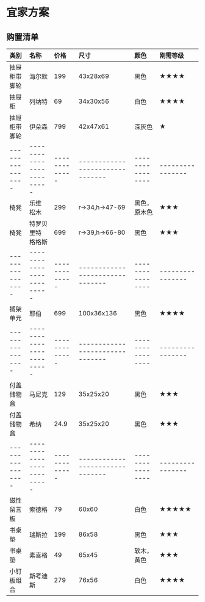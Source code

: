 # 宜家方案

## 购置清单
|    类别         |           名称          |    价格    |    尺寸                       |    颜色          |    刚需等级    |
|:-----------    |:------------------------|:-----------|:------------------------------|:-----------    |:-------------|
|  抽屉柜带脚轮    |        海尔默            |    199     |    43x28x69                   |    黑色         |    ★★★★     |
|  抽屉柜         |        列纳特            |    69      |    34x30x56                    |    白色        |    ★★★★     |
|  抽屉柜带脚轮    |        伊朵森            |    799     |    42x47x61                   |    深灰色       |    ★          |
|----------------|-------------------------|-------------|-------------------------------|----------------|----------------|
|  椅凳           |        乐维  松木        |    299     |    r->34,h->47-69             | 黑色，原木色     |    ★★★      |
|  椅凳           |        特罗贝里特  格格斯 |    699     |    r->39,h->66-80             |    黑色         |    ★★★      |
|----------------|-------------------------|-------------|-------------------------------|----------------|----------------|
|  搁架单元        |        耶伯             |    699      |    100x36x136                |    黑色         |    ★★★★      |
|----------------|-------------------------|-------------|-------------------------------|----------------|----------------|
|  付盖储物盒     |          马尼克           |    129     |    35x25x20                    |    黑色        |      ★★★    |
|  付盖储物盒     |          希纳            |    24.9     |    35x25x20                    |    黑色        |      ★★★    |
|----------------|-------------------------|-------------|-------------------------------|----------------|----------------|
|  磁性留言板      |        索德格            |    79      |    60x60                      |    白色        |     ★★★★★   |
|  书桌垫         |         瑞斯拉            |    199     |    86x58                     |    黑色         |     ★★★     |
|  书桌垫         |         素喜格            |    49      |    65x45                     |    软木，黄色    |     ★★★     |
|  小钉板组合     |          斯考迪斯          |    279     |    76x56                     |    白色        |      ★★★★    |








